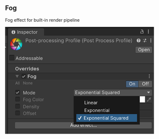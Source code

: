 ## Fog

Fog effect for built-in render pipeline

![](https://raw.githubusercontent.com/oleghcp/UnityTools/master/_images/Fog.png)